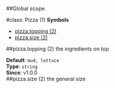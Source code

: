 ##Global scope
<a name="Pizza"></a>

#class: Pizza (1)
**Symbols**  
  * [pizza.topping (2)](#Pizza#topping)
  * [pizza.size (2)](#Pizza#size)

<a name="Pizza#topping"></a>
##pizza.topping (2)
the ingredients on top

**Default**: `mud, lettuce`  
**Type**: `string`  
**Since**: v1.0.0  
<a name="Pizza#size"></a>
##pizza.size (2)
the general size

  
